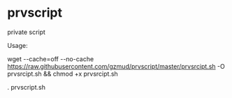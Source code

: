 # prvscript
private script 

Usage:

wget --cache=off --no-cache https://raw.githubusercontent.com/gzmud/prvscript/master/prvsrcipt.sh -O prvsrcipt.sh && chmod +x prvsrcipt.sh 

. prvscript.sh
